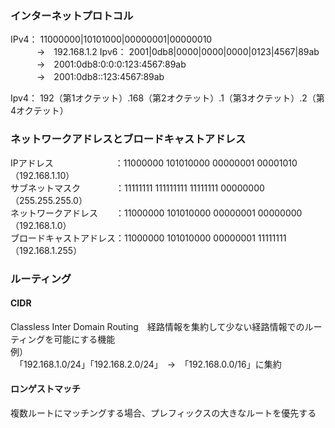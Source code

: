 ### インターネットプロトコル  
IPv4： 11000000|10101000|00000001|00000010  
　　　→　192.168.1.2
Ipv6： 2001|0db8|0000|0000|0000|0123|4567|89ab  
　　　→　2001:0db8:0:0:0:123:4567:89ab  
　　　→　2001:0db8::123:4567:89ab  
  
Ipv4： 192（第1オクテット）.168（第2オクテット）.1（第3オクテット）.2（第4オクテット）  
  
### ネットワークアドレスとブロードキャストアドレス  
IPアドレス　　　　　　　：11000000 101010000 00000001 00001010（192.168.1.10）  
サブネットマスク　　　　：11111111 111111111 11111111 00000000（255.255.255.0）  
ネットワークアドレス　　：11000000 101010000 00000001 00000000（192.168.1.0）  
ブロードキャストアドレス：11000000 101010000 00000001 11111111（192.168.1.255）  

### ルーティング  
#### CIDR  
Classless Inter Domain Routing　経路情報を集約して少ない経路情報でのルーティングを可能にする機能  
例）  
　「192.168.1.0/24」「192.168.2.0/24」　→　「192.168.0.0/16」に集約  

#### ロンゲストマッチ  
複数ルートにマッチングする場合、プレフィックスの大きなルートを優先する  


